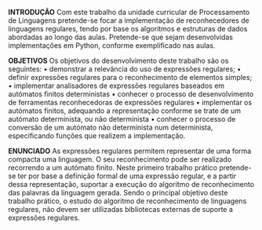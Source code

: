 **INTRODUÇÃO**
    Com este trabalho da unidade curricular de Processamento de Linguagens pretende-se focar a
implementação de reconhecedores de linguagens regulares, tendo por base os algoritmos e estruturas
de dados abordadas ao longo das aulas. Pretende-se que sejam desenvolvidas implementações em
Python, conforme exemplificado nas aulas.

**OBJETIVOS**
  Os objetivos do desenvolvimento deste trabalho são os seguintes:
    • demonstrar a relevância do uso de expressões regulares;
    • definir expressões regulares para o reconhecimento de elementos simples;
    • implementar analisadores de expressões regulares baseados em autómatos finitos
deterministas
    • conhecer o processo de desenvolvimento de ferramentas reconhecedoras de expressões
regulares
    • implementar os autómatos finitos, adequando a representação conforme se trate de um
autómato determinista, ou não determinista
    • conhecer o processo de conversão de um autómato não determinista num determinista,
especificando funções que realizem a implementação.

**ENUNCIADO**
    As expressões regulares permitem representar de uma forma compacta uma linguagem. O seu
reconhecimento pode ser realizado recorrendo a um autómato finito. Neste primeiro trabalho prático
pretende-se ter por base a definição formal de uma expressão regular, e a partir dessa representação,
suportar a execução do algoritmo de reconhecimento das palavras da linguagem gerada. Sendo o
principal objetivo deste trabalho prático, o estudo do algoritmo de reconhecimento de linguagens
regulares, não devem ser utilizadas bibliotecas externas de suporte a expressões regulares.

